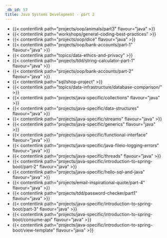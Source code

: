 ```yaml
---
_db_id: 57
title: Java Systems Development - part 2
---
```


- {{< contentlink path="projects/oop/animals/part3" flavour="java" >}}
- {{< contentlink path="workshops/general-coding-best-practices" >}}
- {{< contentlink path="projects/oop/dice" flavour="java" >}}
- {{< contentlink path="projects/oop/bank-accounts/part-1" flavour="java" >}}
- {{< contentlink path="topics/data-ethics-and-privacy" >}}
- {{< contentlink path="projects/tdd/string-calculator-part-1" flavour="java" >}}
- {{< contentlink path="projects/oop/bank-accounts/part-2" flavour="java" >}}
- {{< contentlink path="sql/shop-project" >}}
- {{< contentlink path="topics/data-infrastructure/database-comparison/" >}}
- {{< contentlink path="projects/java-specific/collections" flavour="java" >}}
- {{< contentlink path="projects/java-specific/data-structures" flavour="java" >}}
- {{< contentlink path="projects/java-specific/streams" flavour="java" >}}
- {{< contentlink path="projects/java-specific/generics" flavour="java" >}}
- {{< contentlink path="projects/java-specific/functional-interface" flavour="java" >}}
- {{< contentlink path="projects/java-specific/java-fileio-logging-errors" flavour="java" >}}
- {{< contentlink path="projects/java-specific/threads" flavour="java" >}}
- {{< contentlink path="projects/java-specific/introduction-to-spring-boot/part-2" flavour="java" >}}
- {{< contentlink path="projects/java-specific/hello-sql-and-java" flavour="java" >}}
- {{< contentlink path="projects/email-inspirational-quote/part-4" flavour="java" >}}
- {{< contentlink path="projects/tdd/password-checker/part1" flavour="java" >}}
- {{< contentlink path="projects/java-specific/introduction-to-spring-boot/part-3" flavour="java" >}}
- {{< contentlink path="projects/java-specific/introduction-to-spring-boot/consume-api" flavour="java" >}}
- {{< contentlink path="projects/java-specific/introduction-to-spring-boot/view-template" flavour="java" >}}
